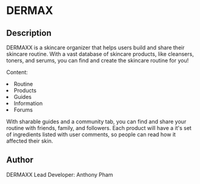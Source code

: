 <h1>DERMAX</h1>
<h2>Description</h2>
<p>
  DERMAXX is a skincare organizer that helps users build and share their skincare routine. 
  With a vast database of skincare products, like cleansers, toners, and serums, you can find and create the skincare routine for you!

  Content:
    <li>Routine</li>
    <li>Products</li>
    <li>Guides</li>
    <li>Information</li>
    <li>Forums</li>

  With sharable guides and a community tab, you can find and share your routine with friends, family, and followers. 
  Each product will have a it's set of ingredients listed with user comments, so people can read how it affected their skin. 
</p>

<h2>Author</h2>
<p>
  DERMAXX Lead Developer: Anthony Pham 
</p>
